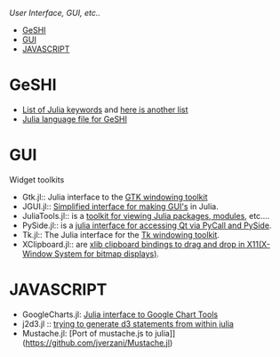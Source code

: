 *User Interface, GUI, etc..*

* [GeSHI](#geshi)
* [GUI](#gui)
* [JAVASCRIPT](#javascript)

# GeSHI 
* [List of Julia keywords](https://github.com/JuliaLang/julia/blob/master/contrib/julia-mode.el#L79-L108) and [here is another list](https://github.com/JuliaLang/julia/commit/71c0aa3e5660258af5c042058d5d8d3b82d93efb)
* [Julia language file for GeSHI](https://github.com/john9631/JuliaDocs/blob/master/julia.php)

# GUI 
Widget toolkits
* Gtk.jl:: Julia interface to the [GTK windowing toolkit](https://github.com/JuliaLang/Gtk.jl)
* JGUI.jl:: [Simplified interface for making GUI's](https://github.com/jverzani/JGUI.jl) in Julia.
* JuliaTools.jl:: is a [toolkit for viewing Julia packages, modules](https://github.com/tknopp/JuliaTools.jl), etc....
* PySide.jl:: is a [julia interface for accessing Qt via PyCall and PySide](https://github.com/jverzani/PySide.jl).
* Tk.jl:: The Julia interface for the [Tk windowing toolkit](https://github.com/JuliaLang/Tk.jl).
* XClipboard.jl:: are [xlib clipboard bindings to drag and drop in X11(X-Window System for bitmap displays)](https://github.com/kmsquire/XClipboard.jl). 

# JAVASCRIPT
* GoogleCharts.jl: [Julia interface to Google Chart Tools](https://github.com/jverzani/GoogleCharts.jl)
* j2d3.jl :: [trying to generate d3 statements from within julia](https://github.com/fredo-dedup/j2d3.jl)
* Mustache.jl: [Port of mustache.js to julia]](https://github.com/jverzani/Mustache.jl)

